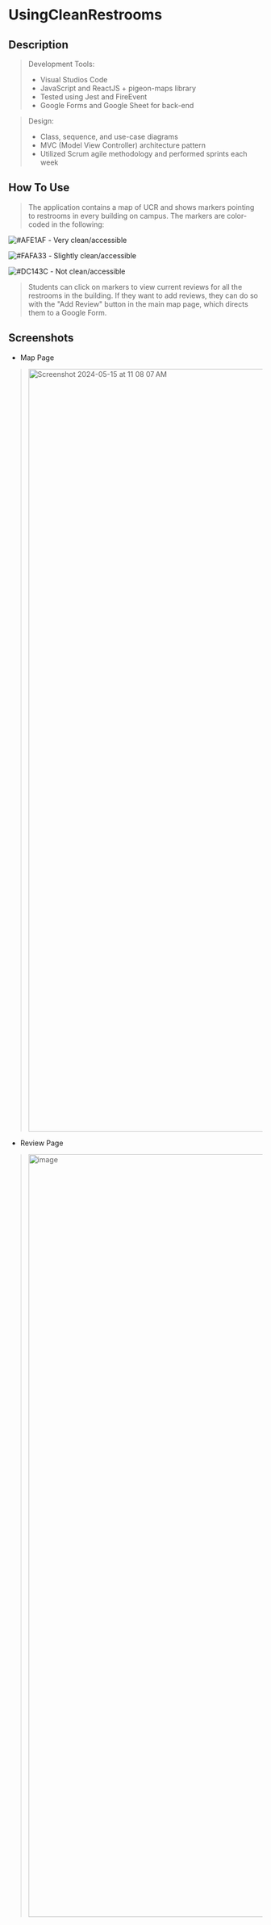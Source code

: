 # UsingCleanRestrooms #
## Description
> Development Tools:
> * Visual Studios Code
> * JavaScript and ReactJS + pigeon-maps library
> * Tested using Jest and FireEvent
> * Google Forms and Google Sheet for back-end

> Design:
>  * Class, sequence, and use-case diagrams
>  * MVC (Model View Controller) architecture pattern
>  * Utilized Scrum agile methodology and performed sprints each week

## How To Use
> The application contains a map of UCR and shows markers pointing to restrooms in every building on campus. The markers are color-coded in the following:

![#AFE1AF](https://placehold.co/15x15/AFE1AF/AFE1AF.png) - Very clean/accessible

![#FAFA33](https://placehold.co/15x15/FAFA33/FAFA33.png) - Slightly clean/accessible

![#DC143C](https://placehold.co/15x15/DC143C/DC143C.png) - Not clean/accessible

> Students can click on markers to view current reviews for all the restrooms in the building. If they want to add reviews, they can do so with the "Add Review" button in the main map page, which directs them to a Google Form.

## Screenshots
* Map Page
> <img width="1512" alt="Screenshot 2024-05-15 at 11 08 07 AM" src="https://github.com/DanielKoKo/using_clean_restrooms/assets/32584958/dcbcaf53-52fc-486d-b4b6-2bffb6aa9e37">

* Review Page
> <img width="1512" alt="image" src="https://github.com/DanielKoKo/using_clean_restrooms/assets/32584958/23076e7f-dc76-4392-a502-423002ad2ddf">



